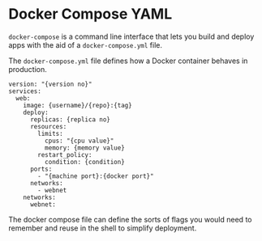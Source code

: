 # Docker Compose YAML

`docker-compose` is a command line interface that lets you build and deploy apps with the aid of a `docker-compose.yml` file.

The `docker-compose.yml` file defines how a Docker container behaves in production.

```
version: "{version no}"
services:
  web:
    image: {username}/{repo}:{tag}
    deploy:
      replicas: {replica no}
      resources:
        limits:
          cpus: "{cpu value}"
          memory: {memory value}
        restart_policy:
          condition: {condition}
      ports:
        - "{machine port}:{docker port}"
      networks:
        - webnet
    networks:
      webnet:
```

The docker compose file can define the sorts of flags you would need to remember and reuse in the shell to simplify deployment.
